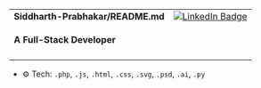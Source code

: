 <table width="100%">
  <tr>
    <td align="left" valign="top">
      <b>Siddharth-Prabhakar/README.md</b>
      <br>
      <h4>A Full-Stack Developer</h4>
    </td>
    <td align="right" valign="top">
      <a href="https://www.linkedin.com/in/siddharthprabhakar-tech/" target="_blank">
        <img src="https://img.shields.io/badge/Connect_on_LinkedIn-0A66C2?style=for-the-badge&logo=linkedin&logoColor=white" alt="LinkedIn Badge"/>
      </a>
    </td>
  </tr>
</table>

- ⚙️ Tech: `.php`, `.js`, `.html`, `.css`, `.svg`, `.psd`, `.ai`, `.py`
